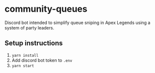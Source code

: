 # community-queues
Discord bot intended to simplify queue sniping in Apex Legends using a system of party leaders.

## Setup instructions
1. ```yarn install```
2. Add discord bot token to ```.env```
3. ```yarn start```